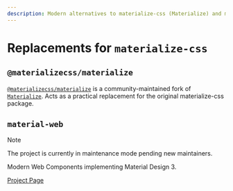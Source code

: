 ```yaml
---
description: Modern alternatives to materialize-css (Materialize) and modern Material Design UI libraries
---
```


# Replacements for `materialize-css`

## `@materializecss/materialize`

[`@materializecss/materialize`](https://github.com/materializecss/materialize) is a community-maintained fork of [`Materialize`](https://github.com/Dogfalo/materialize). Acts as a practical replacement for the original materialize-css package.

## `material-web`

> [!NOTE]
> The project is currently in maintenance mode pending new maintainers.

Modern Web Components implementing Material Design 3. 

[Project Page](https://github.com/material-components/material-web)


